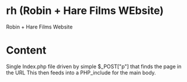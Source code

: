 # rh (Robin + Hare Films WEbsite)
Robin + Hare Films Website

# Content
Single Index.php file driven by simple $\_POST["p"] that finds the page in the URL
This then feeds into a PHP_include for the main body.

